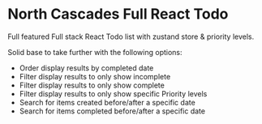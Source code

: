 # North Cascades Full React Todo

Full featured Full stack React Todo list with zustand store & priority levels. 

Solid base to take further with the following options:

- Order display results by completed date
- Filter display results to only show incomplete
- Filter display results to only show complete
- Filter display results to only show specific Priority levels
- Search for items created before/after a specific date 
- Search for items completed before/after a specific date 

